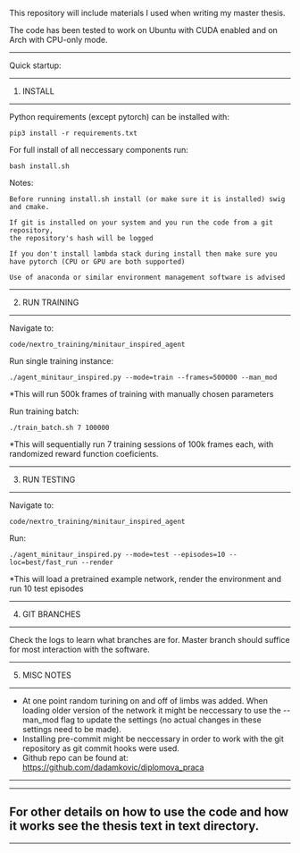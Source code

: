 This repository will include materials I used when writing my master thesis.

The code has been tested to work on Ubuntu with CUDA enabled and on Arch with CPU-only mode.

-----------------------------------------------------------------

Quick startup:

-----------------------------------------------------------------
1. INSTALL
-----------------------------------------------------------------
Python requirements (except pytorch) can be installed with:

	pip3 install -r requirements.txt

For full install of all neccessary components run:

	bash install.sh

Notes:

	Before running install.sh install (or make sure it is installed) swig and cmake.

	If git is installed on your system and you run the code from a git repository,
	the repository's hash will be logged

	If you don't install lambda stack during install then make sure you have pytorch (CPU or GPU are both supported)

	Use of anaconda or similar environment management software is advised

-----------------------------------------------------------------
2. RUN TRAINING
-----------------------------------------------------------------
Navigate to:

	code/nextro_training/minitaur_inspired_agent

Run single training instance:

	./agent_minitaur_inspired.py --mode=train --frames=500000 --man_mod

*This will run 500k frames of training with manually chosen parameters

Run training batch:

	./train_batch.sh 7 100000

*This will sequentially run 7 training sessions of 100k frames each, with randomized reward function coeficients.

-----------------------------------------------------------------
3. RUN TESTING
-----------------------------------------------------------------
Navigate to:

	code/nextro_training/minitaur_inspired_agent

Run:

	./agent_minitaur_inspired.py --mode=test --episodes=10 --loc=best/fast_run --render

*This will load a pretrained example network, render the environment and run 10 test episodes


-----------------------------------------------------------------
4. GIT BRANCHES
-----------------------------------------------------------------
Check the logs to learn what branches are for. Master branch should suffice for most interaction with the software.

-----------------------------------------------------------------
5. MISC NOTES
-----------------------------------------------------------------
* At one point random turining on and off of limbs was added. When loading older version of the network it might be
neccessary to use the --man_mod flag to update the settings (no actual changes in these settings need to be made).
* Installing pre-commit might be neccessary in order to work with the git repository as git commit hooks were used.
* Github repo can be found at: https://github.com/dadamkovic/diplomova_praca
-----------------------------------------------------------------
-----------------------------------------------------------------
For other details on how to use the code and how it works see the thesis text in text directory.
-----------------------------------------------------------------
-----------------------------------------------------------------
